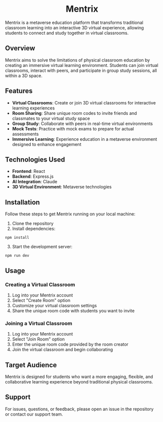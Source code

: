 <h1 align="center">Mentrix</h1>

<p>Mentrix is a metaverse education platform that transforms traditional classroom learning into an interactive 3D virtual experience, allowing students to connect and study together in virtual classrooms.</p>

<h2>Overview</h2>
<p>Mentrix aims to solve the limitations of physical classroom education by creating an immersive virtual learning environment. Students can join virtual classrooms, interact with peers, and participate in group study sessions, all within a 3D space.</p>

<h2>Features</h2>
<ul>
  <li><b>Virtual Classrooms</b>: Create or join 3D virtual classrooms for interactive learning experiences</li>
  <li><b>Room Sharing</b>: Share unique room codes to invite friends and classmates to your virtual study space</li>
  <li><b>Group Study</b>: Collaborate with peers in real-time virtual environments</li>
  <li><b>Mock Tests</b>: Practice with mock exams to prepare for actual assessments</li>
  <li><b>Immersive Learning</b>: Experience education in a metaverse environment designed to enhance engagement</li>
</ul>

<h2>Technologies Used</h2>
<ul>
  <li><b>Frontend</b>: React</li>
  <li><b>Backend</b>: Express.js</li>
  <li><b>AI Integration</b>: Claude</li>
  <li><b>3D Virtual Environment</b>: Metaverse technologies</li>
</ul>

<h2>Installation</h2>
<p>Follow these steps to get Mentrix running on your local machine:</p>
<ol>
  <li>Clone the repository</li>
  <li>Install dependencies:</li>
</ol>

<pre><code>npm install</code></pre>

<ol start="3">
  <li>Start the development server:</li>
</ol>

<pre><code>npm run dev</code></pre>

<h2>Usage</h2>

<h3>Creating a Virtual Classroom</h3>
<ol>
  <li>Log into your Mentrix account</li>
  <li>Select "Create Room" option</li>
  <li>Customize your virtual classroom settings</li>
  <li>Share the unique room code with students you want to invite</li>
</ol>

<h3>Joining a Virtual Classroom</h3>
<ol>
  <li>Log into your Mentrix account</li>
  <li>Select "Join Room" option</li>
  <li>Enter the unique room code provided by the room creator</li>
  <li>Join the virtual classroom and begin collaborating</li>
</ol>

<h2>Target Audience</h2>
<p>Mentrix is designed for students who want a more engaging, flexible, and collaborative learning experience beyond traditional physical classrooms.</p>

<h2>Support</h2>
<p>For issues, questions, or feedback, please open an issue in the repository or contact our support team.</p>
